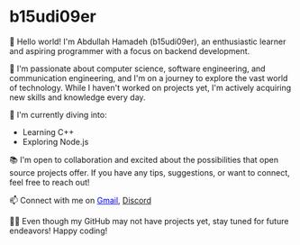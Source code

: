 # b15udi09er

👋 Hello world! I'm Abdullah Hamadeh (b15udi09er), an enthusiastic learner and aspiring programmer with a focus on backend development.

🌱 I'm passionate about computer science, software engineering, and communication engineering, and I'm on a journey to explore the vast world of technology. While I haven't worked on projects yet, I'm actively acquiring new skills and knowledge every day.

🔧 I'm currently diving into:
- Learning C++
- Exploring Node.js

📚 I'm open to collaboration and excited about the possibilities that open source projects offer. If you have any tips, suggestions, or want to connect, feel free to reach out!

📫 Connect with me on <a href="mailto:ahamadeh4@gmail.com" style="color: blue;">Gmail</a>, <a href="https://discord.gg/W5gnA4R3hv">Discord</a>

👨‍💻 Even though my GitHub may not have projects yet, stay tuned for future endeavors! Happy coding!

